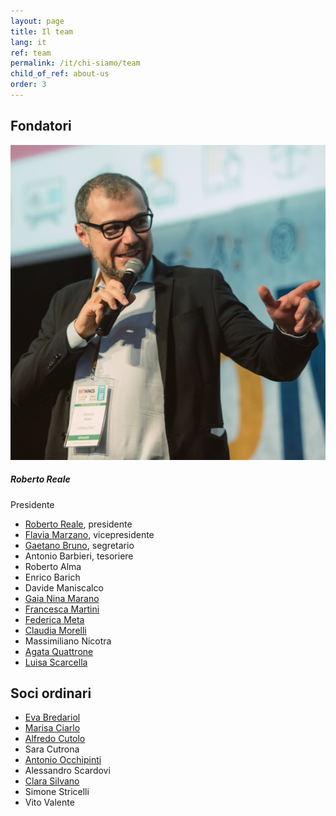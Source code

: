 ```yaml
---
layout: page
title: Il team
lang: it
ref: team
permalink: /it/chi-siamo/team
child_of_ref: about-us
order: 3
---
```


## Fondatori

<div class="card-columns">
  <div class="card">
    <img class="card-img-top" src="/assets/images/pic-roberto-reale.jpg" alt="Card image cap">
    <div class="card-body">
      <h5 class="card-title">Roberto Reale</h5>
      <p class="card-text">Presidente</p>
    </div>
  </div>
</div>

- [Roberto Reale](/it/chi-siamo/bio/roberto-reale), presidente
- [Flavia Marzano](/it/chi-siamo/bio/flavia-marzano), vicepresidente
- [Gaetano Bruno](/it/chi-siamo/bio/gaetano-bruno), segretario
- Antonio Barbieri, tesoriere
- Roberto Alma
- Enrico Barich
- Davide Maniscalco
- [Gaia Nina Marano](/it/chi-siamo/bio/gaia-nina-marano)
- [Francesca Martini](/it/chi-siamo/bio/francesca-martini)
- [Federica Meta](/it/chi-siamo/bio/federica-meta)
- [Claudia Morelli](/it/chi-siamo/bio/claudia-morelli)
- Massimiliano Nicotra
- [Agata Quattrone](/it/chi-siamo/bio/agata-quattrone)
- [Luisa Scarcella](/it/chi-siamo/bio/luisa-scarcella)

## Soci ordinari

- [Eva Bredariol](/it/chi-siamo/bio/eva-bredariol)
- [Marisa Ciarlo](/it/chi-siamo/bio/marisa-ciarlo)
- [Alfredo Cutolo](/it/chi-siamo/bio/alfredo-cutolo)
- Sara Cutrona
- [Antonio Occhipinti](/it/chi-siamo/bio/antonio-occhipinti)
- Alessandro Scardovi
- [Clara Silvano](/it/chi-siamo/bio/clara-silvano)
- Simone Stricelli
- Vito Valente
